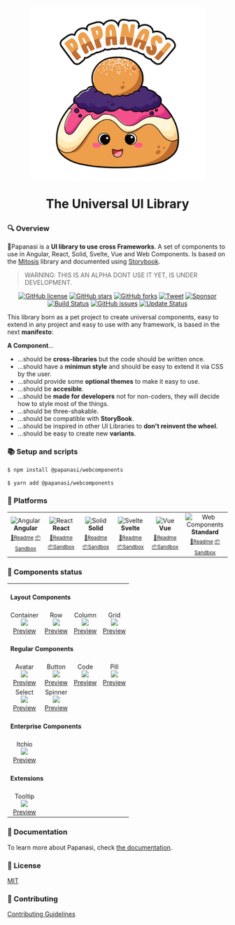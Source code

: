 <h1 align="center">
  <a href="#"><img src="https://raw.githubusercontent.com/CKGrafico/papanasi/main/docs/resources/logo-text.svg"  width="400" alt="Papanasi"></a>
  <p align="center">The Universal UI Library</p>
</h1>

### 🔍 Overview

🥯Papanasi is a **UI library to use cross Frameworks**. A set of components to use in Angular, React, Solid, Svelte, Vue and Web Components. Is based on the [Mitosis](https://github.com/BuilderIO/mitosis) library and documented using [Storybook](https://storybook.js.org/).

> WARNING: THIS IS AN ALPHA DONT USE IT YET, IS UNDER DEVELOPMENT.

<p align="center">
  <a href="https://github.com/CKGrafico/Papanasi/blob/main/LICENSE"><img src="https://img.shields.io/github/license/CKGrafico/Papanasi.svg?logo=creative%20commons&color=8FBFA9&logoColor=FFFFFF" alt="GitHub license" /></a>
  <a href="https://github.com/CKGrafico/Papanasi/network"><img src="https://img.shields.io/github/stars/CKGrafico/Papanasi.svg?logo=verizon&color=4D8C6F" alt="GitHub stars" /></a>
  <a href="https://github.com/CKGrafico/Papanasi/network"><img src="https://img.shields.io/github/forks/CKGrafico/Papanasi.svg?logo=github&color=38A3A5" alt="GitHub forks" /></a>
  <a href="https://twitter.com/CKGrafico"><img src="https://img.shields.io/badge/Tweet-project?logo=twitter&color=00acee&logoColor=FFFFFF" alt="Tweet" /></a>
  <a href="https://github.com/sponsors/CKGrafico"><img src="https://img.shields.io/badge/Support-project?logo=ko-fi&color=ea4aaa&logoColor=FFFFFF" alt="Sponsor" /></a>
  <a href="https://travis-ci.org/CKGrafico/Papanasi"><img src="https://travis-ci.org/CKGrafico/Papanasi.svg?logo=travis&branch=basic" alt="Build Status" /></a>
  <a href="https://github.com/CKGrafico/Papanasi/issues"><img src="https://img.shields.io/github/issues/CKGrafico/Papanasi.svg?logo=codeigniter&logoColor=FFFFFF" alt="GitHub issues" /></a>
  <a href="https://github.com/CKGrafico/Papanasi/releases"><img src="https://img.shields.io/badge/Update%20status-Frequently-009C7C?logo=git&logoColor=FFFFFF" alt="Update Status" /></a>

</p>

This library born as a pet project to create universal components, easy to extend in any project and easy to use with any framework, is based in the next **manifesto**:

**A Component**...
* ...should be **cross-libraries** but the code should be written once.
* ...should have a **minimun style** and should be easy to extend it via CSS by the user.
* ...should provide some  **optional themes** to make it easy to use.
* ...should be **accesible**.
* ...should be **made for developers** not for non-coders, they will decide how to style most of the things.
* ...should be three-shakable.
* ...should be compatible with **StoryBook**.
* ...should be inspired in other UI Libraries to **don't reinvent the wheel**.
* ...should be easy to create new **variants**.

### 📚 Setup and scripts

```shell
$ npm install @papanasi/webcomponents
```

```shell
$ yarn add @papanasi/webcomponents
```

### 🧩 Platforms 
<table align="center">
  <tr>
    <td align="center" width="100">
      <img src="https://raw.githubusercontent.com/gilbarbara/logos/master/logos/angular-icon.svg" width="50" title="Angular"> <br/>
      <strong>Angular</strong> <br/>
      <sub>
        <a href="https://github.com/CKGrafico/papanasi/blob/main/packages/angular/README.md#-setup-and-scripts" target="_blank">📗Readme</a>
        <a href="https://codesandbox.io/s/papanasi-angular-7bzn8h" target="_blank">📦Sandbox</a>
      </sub>
    </td>
    <td align="center" width="100">
      <img src="https://raw.githubusercontent.com/gilbarbara/logos/master/logos/react.svg" width="50" title="React"> <br/>
      <strong>React</strong> <br/>
      <sub>
        <a href="https://github.com/CKGrafico/papanasi/blob/main/packages/react/README.md#-setup-and-scripts" target="_blank">📗Readme</a>
        <a href="https://codesandbox.io/s/papanasi-react-orfn30" target="_blank">📦Sandbox</a>
      </sub>
    </td>
    <td align="center" width="100">
      <img src="https://raw.githubusercontent.com/gilbarbara/logos/master/logos/solidjs-icon.svg" width="50" title="Solid"> <br/>
      <strong>Solid</strong> <br/>
      <sub>
        <a href="https://github.com/CKGrafico/papanasi/blob/main/packages/solid/README.md#-setup-and-scripts" target="_blank">📗Readme</a>
        <a href="https://codesandbox.io/s/papanasi-solid-5y3xb8" target="_blank">📦Sandbox</a>
      </sub>
    </td>
    <td align="center" width="100">
      <img src="https://raw.githubusercontent.com/gilbarbara/logos/master/logos/svelte-icon.svg" width="45" title="Svelte"> <br/>
      <strong>Svelte</strong> <br/>
      <sub>
        <a href="https://github.com/CKGrafico/papanasi/blob/main/packages/svelte/README.md#-setup-and-scripts" target="_blank">📗Readme</a>
        <a href="https://codesandbox.io/s/papanasi-svelte-00ul5x" target="_blank">📦Sandbox</a>
      </sub>
    </td>
    <td align="center" width="100">
      <img src="https://raw.githubusercontent.com/gilbarbara/logos/master/logos/vue.svg" width="50" title="Vue"> <br/>
      <strong>Vue</strong> <br/>
      <sub>
        <a href="https://github.com/CKGrafico/papanasi/blob/main/packages/vue/README.md#-setup-and-scripts" target="_blank">📗Readme</a>
        <a href="https://codesandbox.io/s/papanasi-vue-vygq4m" target="_blank">📦Sandbox</a>
      </sub>
    </td>
    <td align="center" width="100">
      <img src="https://raw.githubusercontent.com/gilbarbara/logos/master/logos/w3c.svg" width="80" title="Web Components"> <br/>
      <strong>Standard</strong> <br/>
      <sub>
        <a href="https://github.com/CKGrafico/papanasi/blob/main/packages/webcomponent/README.md#-setup-and-scripts" target="_blank">📗Readme</a>
        <a href="https://codesandbox.io/s/papanasi-webcomponents-27zsfr" target="_blank">📦Sandbox</a>
      </sub>
    </td>
  </tr>
</table>

### 🔨 Components status

<table align="center">
  <tr>
    <td align="left" colspan="4">
     <h4>Layout Components</h4>
    </td>
  </tr>
  <tr>
    <td align="center">
      Container <br/>
      <img src="https://us-central1-progress-markdown.cloudfunctions.net/progress/100"/><br/>
      <a href="https://papanasi.js.org/?path=/docs/layout-container--default-story">Preview</a>
    </td>
    <td align="center">
      Row <br/>
      <img src="https://us-central1-progress-markdown.cloudfunctions.net/progress/100"/><br/>
      <a href="https://papanasi.js.org/?path=/docs/layout-row--default-story">Preview</a>
    </td>
    <td align="center">
      Column <br/>
      <img src="https://us-central1-progress-markdown.cloudfunctions.net/progress/100"/><br/>
      <a href="https://papanasi.js.org/?path=/docs/layout-column--default-story">Preview</a>
    </td>
    <td align="center">
      Grid <br/>
      <img src="https://us-central1-progress-markdown.cloudfunctions.net/progress/100"/><br/>
      <a href="https://papanasi.js.org/?path=/docs/layout-grid--default-story">Preview</a>
    </td>
  </tr>
  <tr>
    <td  align="left" colspan="4">
     <h4>Regular Components</h4>
    </td>
  </tr>
  <tr>
    <td align="center">
      Avatar <br/>
      <img src="https://us-central1-progress-markdown.cloudfunctions.net/progress/100"/><br/>
      <a href="https://papanasi.js.org/?path=/docs/components-avatar--default-story">Preview</a>
    </td>
    <td align="center">
      Button <br/>
      <img src="https://us-central1-progress-markdown.cloudfunctions.net/progress/100"/><br/>
      <a href="https://papanasi.js.org/?path=/docs/components-button--default-story">Preview</a>
    </td>
    <td align="center">
      Code <br/>
      <img src="https://us-central1-progress-markdown.cloudfunctions.net/progress/100"/><br/>
      <a href="https://papanasi.js.org/?path=/docs/components-code--default-story">Preview</a>
    </td>
    <td align="center">
      Pill <br/>
      <img src="https://us-central1-progress-markdown.cloudfunctions.net/progress/100"/><br/>
      <a href="https://papanasi.js.org/?path=/docs/components-pill--default-story">Preview</a>
    </td>
    
  </tr>
   <tr>
    <td align="center">
      Select <br/>
      <img src="https://us-central1-progress-markdown.cloudfunctions.net/progress/0"/><br/>
      <a href="https://papanasi.js.org/?path=/docs/components-select--default-story">Preview</a>
    </td>
     <td align="center">
      Spinner <br/>
      <img src="https://us-central1-progress-markdown.cloudfunctions.net/progress/100"/><br/>
      <a href="https://papanasi.js.org/?path=/docs/components-spinner--default-story">Preview</a>
    </td>
  </tr>
  <tr>
    <td align="left" colspan="4">
     <h4>Enterprise Components</h4>
    </td>
  </tr>
  <tr>
    <td align="center">
      Itchio <br/>
      <img src="https://us-central1-progress-markdown.cloudfunctions.net/progress/80"/><br/>
      <a href="https://papanasi.js.org/?path=/docs/enterprise-itchio--default-story">Preview</a>
    </td>
  </tr>
  <tr>
    <td align="left" colspan="4">
     <h4>Extensions</h4>
    </td>
  </tr>
  <tr>
    <td align="center">
      Tooltip <br/>
      <img src="https://us-central1-progress-markdown.cloudfunctions.net/progress/50"/><br/>
      <a href="https://papanasi.js.org/?path=/docs/extensions-tooltip--default-story">Preview</a>
    </td>
  </tr>
</table>

### 📗 Documentation

To learn more about Papanasi, check [the documentation](http://papanasi.js.org/).

### 📃 License

[MIT](http://opensource.org/licenses/MIT)

### 🚀 Contributing

[Contributing Guidelines](https://github.com/CKGrafico/papanasi/blob/main/CONTRIBUTING.md)
